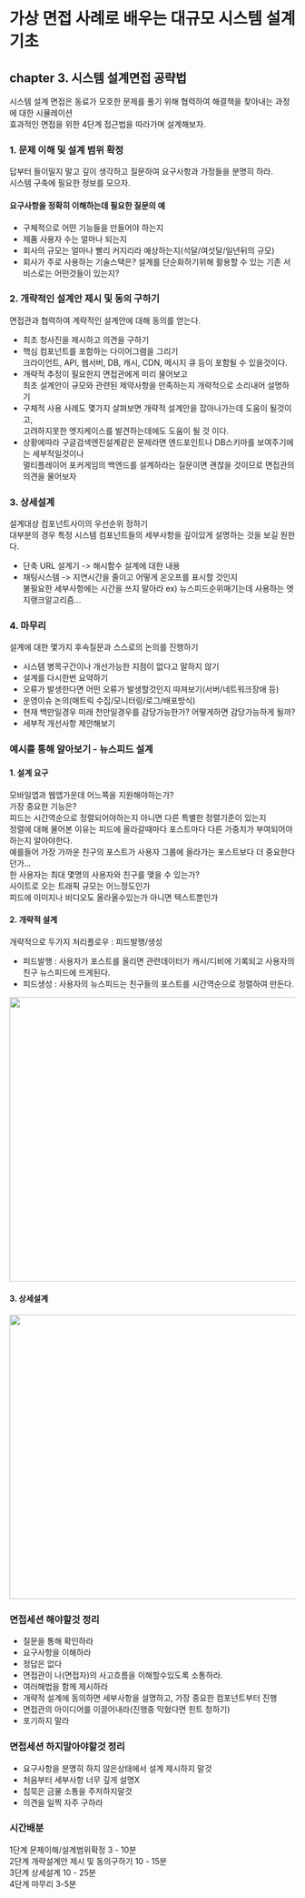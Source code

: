 # 가상 면접 사례로 배우는 대규모 시스템 설계 기초

## chapter 3. 시스템 설계면접 공략법
시스템 설계 면접은 동료가 모호한 문제를 풀기 위해 협력하여 해결책을 찾아내는 과정에 대한 시뮬레이션  
효과적인 면접을 위한 4단계 접근법을 따라가며 설계해보자.  

### 1. 문제 이해 및 설계 범위 확정
답부터 들이밀지 말고 깊이 생각하고 질문하여 요구사항과 가정들을 분명히 하라.  
시스템 구축에 필요한 정보를 모으자.  

#### 요구사항을 정확히 이해하는데 필요한 질문의 예
- 구체적으로 어떤 기능들을 만들어야 하는지
- 제품 사용자 수는 얼마나 되는지
- 회사의 규모는 얼마나 빨리 커지리라 예상하는지(석달/여섯달/일년뒤의 규모)
- 회사가 주로 사용하는 기술스택은? 설계를 단순화하기위해 활용할 수 있는 기존 서비스로는 어떤것들이 있는지?

### 2. 개략적인 설계안 제시 및 동의 구하기
면접관과 협력하여 계략적인 설계안에 대해 동의를 얻는다.  
- 최초 청사진을 제시하고 의견을 구하기  
- 핵심 컴포넌트를 포함하는 다이어그램을 그리기  
크라이언트, API, 웹서버, DB, 캐시, CDN, 메시지 큐 등이 포함될 수 있을것이다.  
- 개략적 추정이 필요한지 면접관에게 미리 물어보고  
최초 설계안이 규모와 관련된 제약사항을 만족하는지 개략적으로 소리내어 설명하기
- 구체적 사용 사례도 몇가지 살펴보면 개략적 설계안을 잡아나가는데 도움이 될것이고,  
고려하지못한 엣지케이스를 발견하는데에도 도움이 될 것 이다. 
- 상황에따라 구글검색엔진설계같은 문제라면 엔드포인트나 DB스키마를 보여주기에는 세부적일것이나  
멀티플레이어 포커게임의 백엔드를 설계하라는 질문이면 괜찮을 것이므로 면접관의 의견을 물어보자  

### 3. 상세설계
설계대상 컴포넌트사이의 우선순위 정하기  
대부분의 경우 특정 시스템 컴포넌트들의 세부사항을 깊이있게 설명하는 것을 보길 원한다.  
- 단축 URL 설계기 -> 해시함수 설계에 대한 내용  
- 채팅시스템 -> 지연시간을 줄이고 어떻게 온오프를 표시할 것인지  
불필요한 세부사항에는 시간을 쓰지 말아라  ex) 뉴스피드순위매기는데 사용하는 엣지랭크알고리즘...

### 4. 마무리
설계에 대한 몇가지 후속질문과 스스로의 논의를 진행하기  
- 시스템 병목구간이나 개선가능한 지점이 없다고 말하지 않기
- 설계를 다시한번 요약하기  
- 오류가 발생한다면 어떤 오류가 발생할것인지 따져보기(서버/네트워크장애 등)
- 운영이슈 논의(매트릭 수집/모니터링/로그/배포방식)  
- 현재 백만일경우 미래 천만일경우를 감당가능한가? 어떻게하면 감당가능하게 될까?
- 세부적 개선사항 제안해보기


### 예시를 통해 알아보기 - 뉴스피드 설계
#### 1. 설계 요구
모바일앱과 웹앱가운데 어느쪽을 지원해야하는가?  
가장 중요한 기능은?  
피드는 시간역순으로 정렬되어야하는지 아니면 다른 특별한 정렬기준이 있는지  
정렬에 대해 물어본 이유는 피드에 올라갈때마다 포스트마다 다른 가중치가 부여되어야하는지 알아야한다.  
예를들어 가장 가까운 친구의 포스트가 사용자 그룹에 올라가는 포스트보다 더 중요한다던가...  
한 사용자는 최대 몇명의 사용자와 친구를 맺을 수 있는가?  
사이트로 오는 트래픽 규모는 어느정도인가  
피드에 이미지나 비디오도 올라올수있는가 아니면 텍스트뿐인가  

#### 2. 개략적 설계
개략적으로 두가지 처리플로우 : 피드발행/생성  
- 피드발행 : 사용자가 포스트를 올리면 관련데이터가 캐시/디비에 기록되고 사용자의 친구 뉴스피드에 뜨게된다.  
- 피드생성 : 사용자의 뉴스피드는 친구들의 포스트를 시간역순으로 정렬하여 만든다.  

<img src="https://github.com/tajon1030/study-notes/assets/60431816/9cb38979-0eef-49c2-ac35-8b541e8c36cf" width="700" height="500">


#### 3. 상세설계
<img src="https://github.com/tajon1030/study-notes/assets/60431816/ab151999-196b-41b6-a815-8b28009f5c74" width="700" height="500">


### 면접세션 해야할것 정리
- 질문을 통해 확인하라
- 요구사항을 이해하라
- 정답은 없다
- 면접관이 나(면접자)의 사고흐름을 이해할수있도록 소통하라.
- 여러해법을 함께 제시하라
- 개략적 설계에 동의하면 세부사항을 설명하고, 가장 중요한 컴포넌트부터 진행
- 면접관의 아이디어를 이끌어내라(진행중 막혔다면 힌트 청하기)
- 포기하지 말라

### 면접세션 하지말아야할것 정리
- 요구사항을 분명히 하지 않은상태에서 설계 제시하지 말것
- 처음부터 세부사항 너무 깊게 설명X
- 침묵은 금물 소통을 주저하지말것
- 의견을 일찍 자주 구하라

### 시간배분
1단계 문제이해/설계범위확정 3 - 10분  
2단계 개략설계안 제시 및 동의구하기 10 - 15분  
3단계 상세설계 10 - 25분  
4단계 마무리 3-5분  


